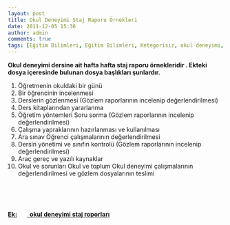 ```yaml
---
layout: post
title: Okul Deneyimi Staj Raporu Örnekleri
date: 2011-12-05 15:36
author: admin
comments: true
tags: [Eğitim Bilimleri, Eğitim Bilimleri, Ketegorisiz, okul deneyimi, okul deneyimi 1ve 2 staj raporları, okul deneyimi staj raporu, okul deneyimi staj raporu örneği, staj raporu]
---
```

<strong>Okul deneyimi dersine ait hafta hafta staj raporu örnekleridir . Ekteki dosya içeresinde bulunan dosya başlıkları şunlardır.</strong>
<ol>
	<li>Öğretmenin okuldaki bir günü</li>
	<li>Bir öğrencinin incelenmesi</li>
	<li>Derslerin gözlenmesi (Gözlem raporlarının incelenip değerlendirilmesi)</li>
	<li>Ders kitaplarından yararlanma</li>
	<li>Öğretim yöntemleri Soru sorma (Gözlem raporlarının incelenip değerlendirilmesi)</li>
	<li>Çalışma yapraklarının hazırlanması ve kullanılması</li>
	<li>Ara sınav Öğrenci çalışmalarının değerlendirilmesi</li>
	<li>Dersin yönetimi ve sınıfın kontrolü (Gözlem raporlarının incelenip değerlendirilmesi)</li>
	<li>Araç gereç ve yazılı kaynaklar</li>
	<li>Okul ve sorunları Okul ve toplum Okul deneyimi çalışmalarının değerlendirilmesi ve gözlem dosyalarının teslimi</li>
</ol>
&nbsp;

&nbsp;
<div class="vurgu1"><strong><strong><a title="staj raporu" href="http://egitimvaktim.com/dosyalar/2011/12/sstaj-okul-deneyimi.zip"><strong>Ek:</strong></a></strong>
<img class="alignleft size-full wp-image-4259" title="zip" src="http://egitimvaktim.com/dosyalar/2012/04/zip.gif" alt="" width="16" height="16" /> <a title="staj raporu" href="http://egitimvaktim.com/dosyalar/2011/12/sstaj-okul-deneyimi.zip">  okul deneyimi staj roporları</a></strong></div>
